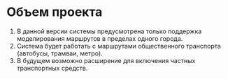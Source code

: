 # Объем проекта

1. В данной версии системы предусмотрена только поддержка моделирования маршрутов в пределах одного города.
2. Система будет работать с маршрутами общественного транспорта (автобусы, трамваи, метро).
3. В будущем возможно расширение для включения частных транспортных средств.
